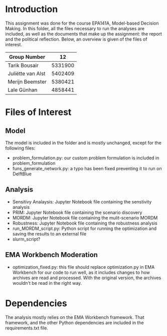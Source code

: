 # Introduction
This assignment was done for the course EPA141A, Model-based Decision Making. In this folder, all the files necessary to run the analyses are included, as well as the documents that make up the assignment: the report and the political reflection. Below, an overview is given of the files of interest. 

|Group Number |12|
|---|---|
|Tarik Bousair| 5331900 |
|Juliëtte van Alst| 5402409|
|Merijn Beemster|5380421 |
|Lale Günhan | 4858441 |

# Files of Interest
## Model
The model is included in the folder and is mostly unchanged, except for the following files:
- problem_formulation.py: our custom problem formulation is included in problem_formulation
- funs_generate_network.py: a typo has been fixed preventing it to run on DelftBlue
## Analysis
- Sensitivy Analaysis: Jupyter Notebook file containing the senstivity analysis
- PRIM: Jupyter Notebook file containing the scenario discovery 
- MORDM: Jupyter Notebook file containing the mulit-scenario MORDM
- Robustness: Jupyter Notebook file containing the robustness analysis
- run_MORDM_script.py: Python script for running the optimization and saving the results to an external file 
- slurm_script?
## EMA Workbench Moderation
- optimization_fixed.py: this file should replace optimization.py in EMA Workbench for our code to run well, as it includes changes to how archives are read and processed. With the original version, the archives wouldn't be read in the right way.

# Dependencies
The analysis mostly relies on the EMA Workbench framework. That framework, and the other Python dependencies are included in the requirements.txt file.